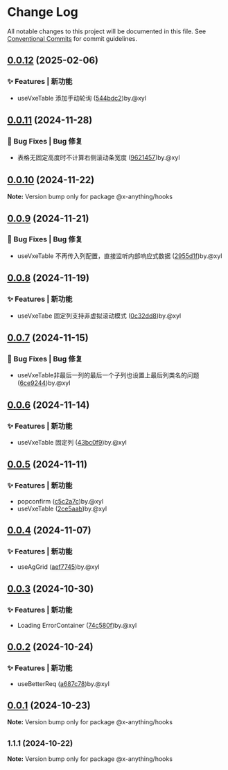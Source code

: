 # Change Log

All notable changes to this project will be documented in this file.
See [Conventional Commits](https://conventionalcommits.org) for commit guidelines.

## [0.0.12](https://github.com/qq1031824970/x-anything/compare/v0.0.11...v0.0.12) (2025-02-06)

### ✨ Features | 新功能

* useVxeTable 添加手动轮询 ([544bdc2](https://github.com/qq1031824970/x-anything/commit/544bdc2022bb3085998ad9b81199b200cb8102e2))by.@xyl

## [0.0.11](https://github.com/qq1031824970/x-anything/compare/v0.0.10...v0.0.11) (2024-11-28)

### 🐛 Bug Fixes | Bug 修复

* 表格无固定高度时不计算右侧滚动条宽度 ([9621457](https://github.com/qq1031824970/x-anything/commit/96214577c051d3eb14780aaf748e1ef9edac724b))by.@xyl

## [0.0.10](https://github.com/qq1031824970/x-anything/compare/v0.0.9...v0.0.10) (2024-11-22)

**Note:** Version bump only for package @x-anything/hooks

## [0.0.9](https://github.com/qq1031824970/x-anything/compare/v0.0.8...v0.0.9) (2024-11-21)

### 🐛 Bug Fixes | Bug 修复

* useVxeTable 不再传入列配置，直接监听内部响应式数据 ([2955d1f](https://github.com/qq1031824970/x-anything/commit/2955d1fc649c74daef903344e964454de89def59))by.@xyl

## [0.0.8](https://github.com/qq1031824970/x-anything/compare/v0.0.7...v0.0.8) (2024-11-19)

### ✨ Features | 新功能

* useVxeTabe 固定列支持非虚拟滚动模式 ([0c32dd8](https://github.com/qq1031824970/x-anything/commit/0c32dd8c7d36e5b3d082d28ac5084416378db78b))by.@xyl

## [0.0.7](https://github.com/qq1031824970/x-anything/compare/v0.0.6...v0.0.7) (2024-11-15)

### 🐛 Bug Fixes | Bug 修复

* useVxeTable非最后一列的最后一个子列也设置上最后列类名的问题 ([6ce9244](https://github.com/qq1031824970/x-anything/commit/6ce924494ad741370c9763ae8750f9ceb721c164))by.@xyl

## [0.0.6](https://github.com/qq1031824970/x-anything/compare/v0.0.5...v0.0.6) (2024-11-14)

### ✨ Features | 新功能

* useVxeTable 固定列 ([43bc0f9](https://github.com/qq1031824970/x-anything/commit/43bc0f9e7a64e0d77712a0275a7012646be43dc0))by.@xyl

## [0.0.5](https://github.com/qq1031824970/x-anything/compare/v0.0.4...v0.0.5) (2024-11-11)

### ✨ Features | 新功能

* popconfirm ([c5c2a7c](https://github.com/qq1031824970/x-anything/commit/c5c2a7c2af4ef87632f48c91eb65e4c740ddcde6))by.@xyl
* useVxeTable ([2ce5aab](https://github.com/qq1031824970/x-anything/commit/2ce5aab196150db83920e85b71c03fa1ee851bc2))by.@xyl

## [0.0.4](https://github.com/qq1031824970/x-anything/compare/v0.0.3...v0.0.4) (2024-11-07)

### ✨ Features | 新功能

- useAgGrid ([aef7745](https://github.com/qq1031824970/x-anything/commit/aef774509fc60ea322a82e1c350b331ebd80efa9))by.@xyl

## [0.0.3](https://github.com/qq1031824970/x-anything/compare/v0.0.2...v0.0.3) (2024-10-30)

### ✨ Features | 新功能

- Loading ErrorContainer ([74c580f](https://github.com/qq1031824970/x-anything/commit/74c580f7e7239c2ef0a02cfa3a2e5344b6557604))by.@xyl

## [0.0.2](https://github.com/qq1031824970/x-anything/compare/v0.0.1...v0.0.2) (2024-10-24)

### ✨ Features | 新功能

- useBetterReq ([a687c78](https://github.com/qq1031824970/x-anything/commit/a687c78ce03ad0addb8d1db162f21943fd48fc90))by.@xyl

## [0.0.1](https://github.com/qq1031824970/x-anything/compare/v1.1.2...v0.0.1) (2024-10-23)

**Note:** Version bump only for package @x-anything/hooks

## <small>1.1.1 (2024-10-22)</small>

**Note:** Version bump only for package @x-anything/hooks
